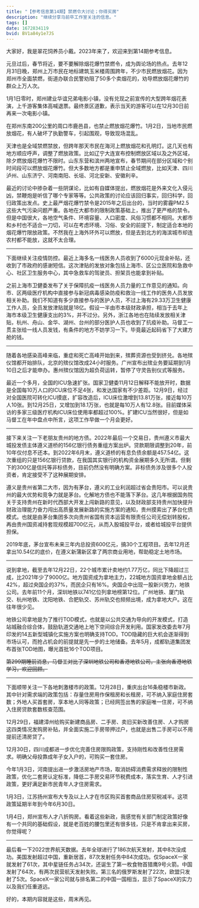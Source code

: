 ```yaml
---
title: "【参考信息第14期】禁燃令大讨论；你得买房"
description: "继续分享马前卒工作室关注的信息。"
tags: []
date: 1672834119
bvid: BV1a84y1e7JS
---
```

大家好，我是翠花饲养员小戴。2023年来了，欢迎来到第14期参考信息。

元旦过后，春节将近，要不要解除烟花爆竹禁燃令，成为舆论场的热点。去年12月31日晚，郑州上万市民在地标建筑玉米楼周围跨年，不少市民燃放烟花。因为郑州市全面禁燃，街道办联合民警劝阻了50多个卖烟花的，劝导燃放烟花爆竹的群众上万人次。

1月1日零时，郑州建业华谊兄弟电影小镇，没有兑现之前宣传的大型跨年烟花表演，上千游客集体高喊退票。最终景区道歉，表示当天的游客可以在12月30日前再来一次电影小镇。

在郑州东南200公里的周口市鹿邑县，也禁止燃放烟花爆竹。1月2日，当地市民燃放烟花，有人破坏了执勤警车，引起围观，导致现场混乱。

天津也是全域禁燃禁放，但跨年那天市民在海河上燃放烟花和孔明灯。这几天也有地方顺应呼声，调整了燃放政策。比如辽宁大连宣布控制燃放区域以及之外区域，除夕燃放烟花爆竹不限时。山东东营和滨州两地宣布，春节期间在部分区域和个别时间段可以燃放烟花爆竹。但大多数地方都是重申禁止全域燃放，比如天津、四川泸州、山东济宁、河南南阳、长垣、河北安新、安徽利辛。

最近的讨论中掺杂着一些阴谋论，比如有自媒体提出，燃放烟花是外来文化入侵元凶，禁鞭炮是听信了哪个专家等等。公共政策的讨论应该回归事实，回归科学，回归政策出发点。史上最严烟花爆竹禁令是2015年之后出台的，当时的雾霾PM2.5这些大气污染问题严重。各地在大都市的限制政策基础上，推出了更严格的禁令。但是中国很大，各地空气条件、环境容量、人口密度、风俗习惯都不相同。大都市和乡村也不适合一刀切，可以在考虑环境、习俗、安全的前提下，制定适合本地的烟花爆竹限放政策。不然我在上海外环外可以燃放，但是去到北方的海滨城市却连农村都不能放，这就不太合理。

---

下面继续关注疫情防控。最近上海多名一线医务人员收到了6000元现金补贴，还收到了市政府的感谢短信。这次津贴的发放对象包括上海市、区公立医院和急救中心、社区卫生服务中心，其中急救车的驾驶员、担架员也能拿到补贴。

之前上海市卫健委发布了关于保障抗疫一线医务人员力量的工作意见的通知。向市、区两级医疗机构中直接参与新冠病毒感染防疫和救治一线工作的医务人员发放相关补助。我们不知道有多少直接参与的医护人员，不过上海有29.33万卫生健康工作人员，全员发放津贴就是18亿。假设一半由市本级财政承担，相当于去年上海市本级卫生健康支出的3%，并不过分。另外，浙江各地也在陆续发放相关津贴，杭州、舟山、金华、湖州、台州的部分医护人员也收到了抗疫补助。马督工一贯主张给一线人员发钱，有条件的地方不妨学习一下。毕竟最近起码省下了大建方舱的钱。

---

随着各地感染高峰来临，重症和死亡高峰开始到来，殡葬资源也受到挤兑。各地殡仪馆都开始排队，北京的殡仪馆改成24小时服务。广州宣布出殡业务要延期到1月10日之后才能申办。惠州殡仪馆因为超负荷运转，暂停了守灵告别仪式等服务。

最近一个多月，全国的ICU急速扩张。国家卫健委11月12日解释不能放开时，数据是全国每10万人口的ICU床位不足4张，和发达国家有不少差距。12月9日，经过对全国医院可转化ICU摸底，扩容改造后，ICU床位激增到13.81万张，接近每10万人10张。到12月25日，又增加到18.1万张，也就是每10万人有12.8张。目前媒体采访的多家三级医疗机构ICU床位使用率都超过100%。扩建ICU当然很好，但是如马督工在年中盘点中所言，这项工作早做一个月会更好。

---

接下来关注一下老朋友贵州的地方债。2022年最后一个交易日，贵州遵义市最大城投发债主体遵义道桥的156亿银行债务重组方案出炉。贷款期限调整到20年，前10年仅付息不还本。到2022年6月末，遵义道桥的有息负债余额是457.54亿。这次重组的只是156亿银行贷款，在我国其实银行的机构资金展期多久无所谓。但剩下的300亿是信托等非标债务，目前仍然没有明确方案。非标债务涉及很多个人投资者，肯定接受不了这种展期安排。

遵义是贵州省第二大市，因为有茅台，遵义的工业利润超过省会贵阳市。可以说贵州的最大优势和竞争力就是茅台。化解地方债也不能落下茅台。这几年根据国务院关于支持贵州在新时代西部大开发上闯新路的意见，以及财政部支持贵州加快提升财政治理能力奋力闯出高质量发展新路的实施方案的通知，贵州摸索出了茅台化债模式。也就是由茅台集团多次向贵州省国有资本运营有限责任公司无偿划转股权，再由贵州国资减持套现规模超700亿元，从而入股城投平台，或者给城投平台提供担保。

2019年底，茅台宣布未来三年内总投资600亿元，搞30个工程项目。去年12月还拿出10.54亿的底价，在遵义新蒲新区拿了两宗商业用地，帮助稳定土地市场。

---

说到拿地，截至去年12月22日，22个城市累计卖地约1.77万亿，同比下降超过三成，比2021年少了9000亿。地方国资成为拿地主力，22城地方国资拿地金额占比42%，超过央国企的37%，而民企只有16%。央国企中出现一股新兴势力，地铁公司。去年前11个月，深圳地铁以741亿位列拿地榜第12位。广州地铁、厦门轨交、杭州地铁、沈阳地铁、合肥轨交、苏州轨交也频频出境，成为拿地大户。这在往年很少见。

地铁公司拿地是为了推行TOD模式，也就是以公共交通为导向的开发模式，打造站城融合综合体，鼓励轨道交通地上地下空间综合开发利用。国家发改委去年7月印发的14五新型城镇化实施方案也明确支持TOD。TOD隐藏的巨大机会逐渐得到市场认可，而抢占机会的前提就是先一步的土地储备。去年5月，成都轨道集团发布首张TOD地图，曝光首批16个TOD项目。

~~第299期睡前消息，马督工对比了深圳地铁公司和香港地铁公司，主张向香港地铁学习，欢迎回顾。~~

---

下面顺带关注一下各地刺激楼市的政策。12月28日，重庆出台16条稳楼市新政。其中针对需求端的政策包括：存量住房用作保租房和长租房，可不纳入家庭住房套数；外地人买首套房，享本地人同等政策；已经网签出售的家庭唯一住房，可不纳入住房贷款套数核查范围。

12月29日，福建漳州给购买新建商品房、二手房、卖旧买新改善住房、人才购房这四类情况发购房补贴，并全面实施二手房带押过户，也就是出售二手房可以不用提前还清房贷了。

12月30日，四川成都进一步优化完善住房限购政策，支持刚性和改善性住房需求。明确父母投靠成年子女入户的，可购买一套住房。

今年1月3日，河南提出进一步激活房地产市场，取消妨碍消费需求释放的限制性政策，优化二套房认定标准，降低二手房交易环节税费成本，落实生育、人才引进政策，更好满足新市民青年人才住房需求。

1月3日，江苏扬州宣布大专及以上人才在市区购买首套商品住房契税减半。这项政策延期半年到今年6月30日。

1月4日，郑州宣布人才八折购房。看着这些新政，我感觉有关部门制定政策好像有一个共同的基础假设，就是老百姓的腰包里还有很多钱，只是不肯拿出来买房，你觉得呢？

---

最后看一下2022世界航天数据。去年全球进行了186次航天发射，其中8次没成功。美国发射超过中国，重新居首，87次发射任务中84次成功。仅SpaceX一家就发射了61次，其中星链任务占34次，还诞生了第一枚食物首猎鹰9号火箭。中国发射了64次，有两次民营航天发射失败。第三名的俄罗斯发射了22次，欧盟只发射了5次。SpaceX一家公司就与排名第二的中国一国相当，显示了SpaceX的实力以及我们任重道远。

好的，本期内容就是这些，周末再见。


